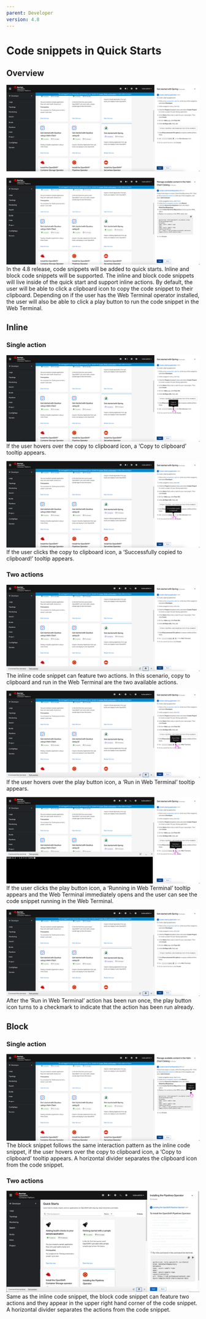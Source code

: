 ```yaml
---
parent: Developer
version: 4.8
---
```


# Code snippets in Quick Starts

## Overview

![Inline code snippet in Quick Starts](img/1-inline-code-snippet.png)

![Inline code snippet in Quick Starts](img/2-block-code-snippet.png)
In the 4.8 release, code snippets will be added to quick starts. Inline and block code snippets will be supported. The inline and block code snippets will live inside of the quick start and support inline actions. By default, the user will be able to click a clipboard icon to copy the code snippet to their clipboard. Depending on if the user has the Web Terminal operator installed, the user will also be able to click a play button to run the code snippet in the Web Terminal.

## Inline
### Single action

![Inline code snippet single action hover](img/3-inline-code-snippet-single-action-hover.png)
If the user hovers over the copy to clipboard icon, a ‘Copy to clipboard’ tooltip appears.

![Inline code snippet single action click](img/4-inline-code-snippet-single-action-click.png)
If the user clicks the copy to clipboard icon, a ‘Successfully copied to clipboard!’ tooltip appears.

### Two actions

![Inline code snippet two actions](img/5-inline-code-snippet-two-actions.png)
The inline code snippet can feature two actions. In this scenario, copy to clipboard and run in the Web Terminal are the two available actions.

![Inline code snippet two actions hover](img/6-inline-code-snippet-two-actions-hover.png)
If the user hovers over the play button icon, a ‘Run in Web Terminal’ tooltip appears.

![Inline code snippet two actions click](img/7-inline-code-snippet-two-actions-click.png)
If the user clicks the play button icon, a ‘Running in Web Terminal’ tooltip appears and the Web Terminal immediately opens and the user can see the code snippet running in the Web Terminal.  

![Inline code snippet two actions clicked](img/8-inline-code-snippet-two-actions-clicked.png)
After the ‘Run in Web Terminal’ action has been run once, the play button icon turns to a checkmark to indicate that the action has been run already.

## Block
### Single action

![Block code snippet single action hover](img/9-block-code-snippet-one-action-hover.png)
The block snippet follows the same interaction pattern as the inline code snippet, if the user hovers over the copy to clipboard icon, a ‘Copy to clipboard’ tooltip appears. A horizontal divider separates the clipboard icon from the code snippet.

### Two actions
![Block code snippet two actions](img/10-block-code-snippet-two-actions.png)
Same as the inline code snippet, the block code snippet can feature two actions and they appear in the upper right hand corner of the code snippet. A horizontal divider separates the actions from the code snippet.
